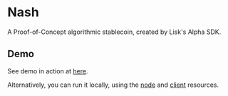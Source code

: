 # Nash

A Proof-of-Concept algorithmic stablecoin, created by Lisk's Alpha SDK.

## Demo

See demo in action at [here](http://168.119.130.209:3000/).

Alternatively, you can run it locally, using the [node](node/README.md) and [client](client/README.md) resources.
